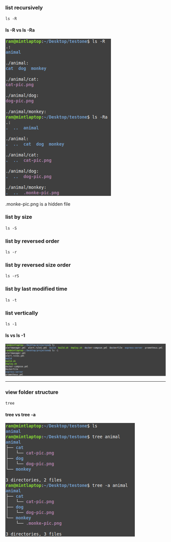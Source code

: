### list recursively
```
ls -R
```

#### ls -R vs ls -Ra
![ss of ls -R vs ls -Ra](ss/001.png)

.monke-pic.png is a hidden file

### list by size
```
ls -S

```
### list by reversed order
```
ls -r
```

### list by reversed size order
```
ls -rS
```

### list by last modified time
```
ls -t
```

### list vertically
```
ls -1
```

#### ls vs ls -1

![ss of ls vs ls -1](ss/002.png)

---
### view folder structure
```
tree
```

#### tree vs tree -a
![ss of tree vs tree -a](ss/003.png)

